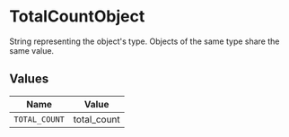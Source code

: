 # TotalCountObject

String representing the object's type. Objects of the same type share the same value.



## Values

| Name          | Value         |
| ------------- | ------------- |
| `TOTAL_COUNT` | total_count   |